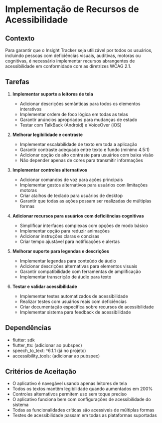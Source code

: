 # Implementação de Recursos de Acessibilidade

## Contexto
Para garantir que o Insight Tracker seja utilizável por todos os usuários, incluindo pessoas com deficiências visuais, auditivas, motoras ou cognitivas, é necessário implementar recursos abrangentes de acessibilidade em conformidade com as diretrizes WCAG 2.1.

## Tarefas

1. **Implementar suporte a leitores de tela**
   - Adicionar descrições semânticas para todos os elementos interativos
   - Implementar ordem de foco lógica em todas as telas
   - Garantir anúncios apropriados para mudanças de estado
   - Testar com TalkBack (Android) e VoiceOver (iOS)

2. **Melhorar legibilidade e contraste**
   - Implementar escalabilidade de texto em toda a aplicação
   - Garantir contraste adequado entre texto e fundo (mínimo 4.5:1)
   - Adicionar opção de alto contraste para usuários com baixa visão
   - Não depender apenas de cores para transmitir informações

3. **Implementar controles alternativos**
   - Adicionar comandos de voz para ações principais
   - Implementar gestos alternativos para usuários com limitações motoras
   - Criar atalhos de teclado para usuários de desktop
   - Garantir que todas as ações possam ser realizadas de múltiplas formas

4. **Adicionar recursos para usuários com deficiências cognitivas**
   - Simplificar interfaces complexas com opções de modo básico
   - Implementar opção para reduzir animações
   - Adicionar instruções claras e concisas
   - Criar tempo ajustável para notificações e alertas

5. **Melhorar suporte para legendas e descrições**
   - Implementar legendas para conteúdo de áudio
   - Adicionar descrições alternativas para elementos visuais
   - Garantir compatibilidade com ferramentas de amplificação
   - Implementar transcrição de áudio para texto

6. **Testar e validar acessibilidade**
   - Implementar testes automatizados de acessibilidade
   - Realizar testes com usuários reais com deficiências
   - Criar documentação específica sobre recursos de acessibilidade
   - Implementar sistema para feedback de acessibilidade

## Dependências
- flutter: sdk
- flutter_tts: (adicionar ao pubspec)
- speech_to_text: ^6.1.1 (já no projeto)
- accessibility_tools: (adicionar ao pubspec)

## Critérios de Aceitação
- O aplicativo é navegável usando apenas leitores de tela
- Todos os textos mantêm legibilidade quando aumentados em 200%
- Controles alternativos permitem uso sem toque preciso
- O aplicativo funciona bem com configurações de acessibilidade do sistema
- Todas as funcionalidades críticas são acessíveis de múltiplas formas
- Testes de acessibilidade passam em todas as plataformas suportadas